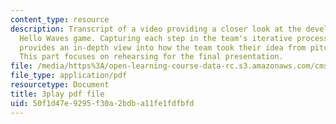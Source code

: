 ```yaml
---
content_type: resource
description: Transcript of a video providing a closer look at the development of the
  Hello Waves game. Capturing each step in the team's iterative process, the video
  provides an in-depth view into how the team took their idea from pitch to product.
  This part focuses on rehearsing for the final presentation.
file: /media/https%3A/open-learning-course-data-rc.s3.amazonaws.com/cms-611j-creating-video-games-fall-2014/50f1d47e9295f30a2bdba11fe1fdfbfd_lxpXowuUdKw.pdf
file_type: application/pdf
resourcetype: Document
title: 3play pdf file
uid: 50f1d47e-9295-f30a-2bdb-a11fe1fdfbfd
---
```

